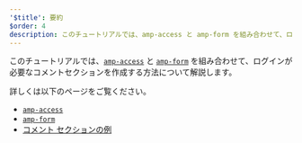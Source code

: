 ```yaml
---
'$title': 要約
$order: 4
description: このチュートリアルでは、amp-access と amp-form を組み合わせて、ログインが必要なコメントセクションを作成する方法について解説します。
---
```


このチュートリアルでは、[`amp-access`](../../../../documentation/components/reference/amp-access.md) と [`amp-form`](../../../../documentation/components/reference/amp-form.md) を組み合わせて、ログインが必要なコメントセクションを作成する方法について解説します。

詳しくは以下のページをご覧ください。

- [`amp-access`](../../../../documentation/components/reference/amp-access.md)
- [`amp-form`](../../../../documentation/components/reference/amp-form.md)
- [コメント セクションの例](../../../../documentation/examples/documentation/Comment_Section.html)
